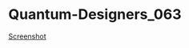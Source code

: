 # Quantum-Designers_063
[Screenshot ](https://github.com/user-attachments/assets/858ade76-9a9b-4efe-8221-de6dc805695e)





